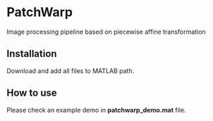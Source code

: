# PatchWarp
Image processing pipeline based on piecewise affine transformation

## Installation
Download and add all files to MATLAB path.

## How to use
Please check an example demo in **patchwarp_demo.mat** file.
